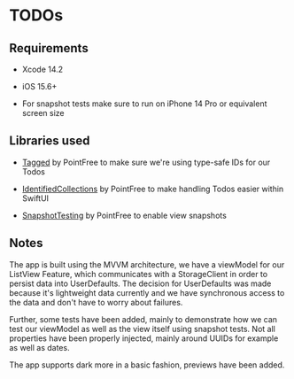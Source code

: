 # TODOs

## Requirements

* Xcode 14.2

* iOS 15.6+

* For snapshot tests make sure to run on iPhone 14 Pro or equivalent screen size

## Libraries used

* [Tagged](https://github.com/pointfreeco/swift-tagged) by PointFree to make sure we're using type-safe IDs for our Todos

* [IdentifiedCollections](https://github.com/pointfreeco/swift-identified-collections) by PointFree to make handling Todos easier within SwiftUI

* [SnapshotTesting](https://github.com/pointfreeco/swift-snapshot-testing) by PointFree to enable view snapshots

## Notes

The app is built using the MVVM architecture, we have a viewModel for our ListView Feature, which communicates with a StorageClient in order to persist data into UserDefaults.
The decision for UserDefaults was made because it's lightweight data currently and we have synchronous access to the data and don't have to worry about failures.

Further, some tests have been added, mainly to demonstrate how we can test our viewModel as well as the view itself using snapshot tests. Not all properties have been properly injected, mainly around UUIDs for example as well as dates.

The app supports dark more in a basic fashion, previews have been added.
